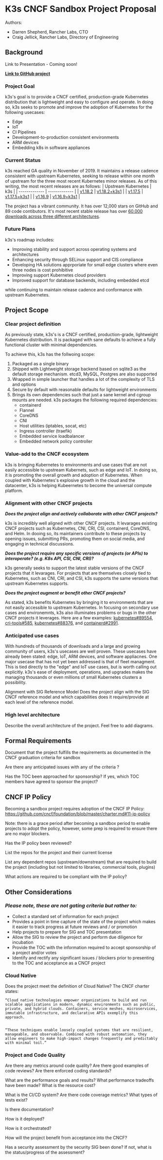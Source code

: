# K3s CNCF Sandbox Project Proposal

Authors: 
- Darren Shepherd, Rancher Labs, CTO
- Craig Jellick, Rancher Labs, Directory of Engineering


## Background

Link to Presentation - Coming soon!

[**Link to GitHub project**](https://github.com/parallaxsecond/parsec)

### Project Goal

k3s's goal is to provide a CNCF certified, production-grade Kubernetes distribution that is lightweight and easy to configure and operate. In doing so, k3s seeks to promote and improve the adoption of Kubernetes for the following usecases:
- Edge
- IoT
- CI Pipelines
- Development-to-production consistent environments
- ARM devices
- Embedding k8s in software appliances

### Current Status
k3s reached GA quality in November of 2019. It maintains a release cadence consistent with upstream Kubernetes, seeking to release within one month of upstream for the three most recent Kubernetes minor releases. As of this writing, the most recent releases are as follows:
| Upstream Kubernetes | k3s |
| ------------- | ------------- |
| [v1.18.2](https://github.com/kubernetes/kubernetes/releases/tag/v1.18.2)  | [v1.18.2+k3s1](https://github.com/rancher/k3s/releases/tag/v1.18.2%2Bk3s1)  |
| [v1.17.5](https://github.com/kubernetes/kubernetes/releases/tag/v1.17.5)  | [v1.17.5+k3s1](https://github.com/rancher/k3s/releases/tag/v1.17.5%2Bk3s1)  |
|  [v1.16.9](https://github.com/kubernetes/kubernetes/releases/tag/v1.16.9) | [v1.16.9+k3s1](https://github.com/rancher/k3s/releases/tag/v1.16.9%2Bk3s1)  |

The project has a vibrant community. It has over 12,000 stars on GitHub and 89 code contibutors. It's most recent stable release has over [60,000 downloads across three different architectures](https://api.github.com/repos/rancher/k3s/releases/24836622).

### Future Plans
k3s's roadmap includes:
- Improving stability and support across operating systems and architectures
- Enhancing security through SELinux support and CIS compliance
- Developing HA solutions apprporiate for small edge clusters where even three nodes is cost prohibitive
- Improving support Kubernetes cloud providers
- Improved support for database backends, including embedded etcd

while continuing to maintain release cadence and conformance with upstream Kubernetes.

## Project Scope
### Clear project definition
As previously state, k3s's is a CNCF certified, production-grade, lightweight Kubernetes distribution. It is packaged with sane defaults to achieve a fully functional cluster with minimal dependencies.

To achieve this, k3s has the follwoing scope:
1. Packaged as a single binary
1. Shipped with Lightweight storage backend based on sqlite3 as the default storage mechanism. etcd3, MySQL, Postgres are also supported
1. Wrapped in simple launcher that handles a lot of the complexity of TLS and options
1. Secure by default with reasonable defaults for lightweight environments
1. Brings its own dependencies such that just a sane kernel and cgroup mounts are needed. k3s packages the following required dependencies:
    - containerd
    - Flannel
    - CoreDNS
    - CNI
    - Host utilities (iptables, socat, etc)
    - Ingress controller (traefik)
    - Embedded service loadbalancer
    -   Embedded network policy controller
  
### Value-add to the CNCF ecosystem
k3s is bringing Kubernetes to environments and use cases that are not easily accessible to upstream Kubernets, such as edge and IoT. In doing so, it is promoting the overall growth and adoption of Kubernetes. When coupled with Kubernetes's explosive growth in the cloud and the datacenter, k3s is helping Kubeernetes to become the universal compute platform.

### Alignment with other CNCF projects
***Does the project align and actively collaborate with other CNCF projects?***

k3s is incredibly well aligned with other CNCF projects. It levarages existing CNCF projects such as Kubernetes, CNI, CRI, CSI, containerd, CoreDNS, and Helm. In dooing so, its maintainers contribute to these projects by opening issues, submitting PRs, promoting them on social media, and engaging in technical discussions.

***Does the project require any specific versions of projects (or APIs) to interoperate? (e.g. K8s API, CSI, CNI, CRI)?***

k3s generally seeks to support the latest stable versions of the CNCF projects that it levarages. For projects that are themselves closely tied to Kubernetes, such as CNI, CRI, and CSI, k3s supports the same versions that upstream Kubernetes supports.

***Does the project augment or benefit other CNCF projects?***

As stated, k3s benefits Kubernetes by bringing it to environments that are not easily accessible to upstream Kubernetes. In focusing on secondary use cases and environemnts, k3s also illuminates problems or bugs in the other CNCF projects it leverages. Here are a few examples: [kubernetes#89554](https://github.com/kubernetes/kubernetes/issues/89554), [cri-tools#585](https://github.com/kubernetes-sigs/cri-tools/issues/585), [kubernetes#88376](https://github.com/kubernetes/kubernetes/issues/88376), and [containerd#2991](https://github.com/containerd/containerd/issues/2991).

### Anticipated use cases
With hundreds of thousands of downloads and a large and growing community of users, k3s's usecases are well proven. These usecases have already been stated: edge, IoT, ARM devices, and software appliacnes. One major usecase that has not yet been addressed is that of fleet managment. This is tied directly to the "edge" and IoT use cases, but is worth calling out explicitly. k3s's ease of deployment, operations, and upgrades makes the managing thousands or even millions of small Kubernetes clusters a possibility.

Alignment with SIG Reference Model
Does the project align with the SIG CNCF reference model and which capabilities does it require/provide at each level of the reference model.

### High level architecture
Describe the overall architecture of the project. Feel free to add diagrams.

## Formal Requirements
Document that the project fulfills the requirements as documented in the CNCF graduation criteria for sandbox

Are there any anticipated issues with any of the criteria ?

Has the TOC been approached for sponsorship? If yes, which TOC members have agreed to sponsor the project?

## CNCF IP Policy
Becoming a sandbox project requires adoption of the CNCF IP Policy: https://github.com/cncf/foundation/blob/master/charter.md#11-ip-policy

Note: there is a grace period after becoming a sandbox period to enable projects to adopt the policy, however, some prep is required to ensure there are no major blockers.

Has the IP policy been reviewed?

List the repos for the project and their current license

List any dependent repos (upstream/downstream) that are required to build the project (including but not limited to libraries, commercial tools, plugins)

What actions are required to be compliant with the IP policy?

## Other Considerations
### _Please note, these are not gating criteria but rather to:_
- Collect a standard set of information for each project
- Provides a point in time capture of the state of the project which makes it easier to track progress at future reviews and / or promotion
- Help projects to prepare for SIG and TOC presentation
- Allow the SIG to review the project and perform due diligence for incubation
- Provide the TOC with the information required to accept sponsorship of a project and/or votes
- Identify and rectify any significant issues / blockers prior to presenting to the TOC and acceptance as a CNCF project

### Cloud Native
Does the project meet the definition of Cloud Native? The CNCF charter states:
```
“Cloud native technologies empower organizations to build and run scalable applications in modern, dynamic environments such as public, private, and hybrid clouds. Containers, service meshes, microservices, immutable infrastructure, and declarative APIs exemplify this approach.


“These techniques enable loosely coupled systems that are resilient, manageable, and observable. Combined with robust automation, they allow engineers to make high-impact changes frequently and predictably with minimal toil.”
```

### Project and Code Quality
Are there any metrics around code quality? Are there good examples of code reviews? Are there enforced coding standards?

What are the performance goals and results? What performance tradeoffs have been made? What is the resource cost?

What is the CI/CD system? Are there code coverage metrics? What types of tests exist?

Is there documentation?

How is it deployed?

How is it orchestrated?

How will the project benefit from acceptance into the CNCF?

Has a security assessment by the security SIG been done? If not, what is the status/progress of the assessment?
